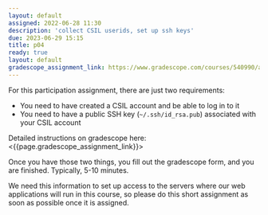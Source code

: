 ```yaml
---
layout: default
assigned: 2022-06-28 11:30
description: 'collect CSIL userids, set up ssh keys'
due: 2023-06-29 15:15
title: p04
ready: true
layout: default
gradescope_assignment_link: https://www.gradescope.com/courses/540990/assignments/2961620
---
```


For this participation assignment, there are just two requirements:
* You need to have created a CSIL account and be able to log in to it
* You need to have a public SSH key (`~/.ssh/id_rsa.pub`) associated with your CSIL account

Detailed instructions on gradescope here: <{{page.gradescope_assignment_link}}>

Once you have those two things, you fill out the gradescope form, and you are finished.
Typically, 5-10 minutes.

We need this information to set up access to the servers where our web applications will
run in this course, so please do this short assignment as soon as possible once it is assigned.


